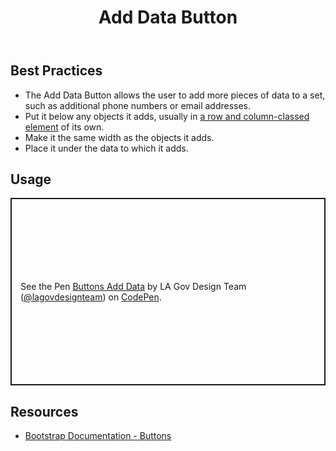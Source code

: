﻿---
title: Add Data Button
summary: Add Data Button allows users to add data to a set.
tags: components, buttons
layout: guide
eleventyNavigation:
  key: Add Data Button
  parent: Components
  order: 110
  excerpt: Add Data Button allows users to add data to a set.
  img: /img/illustrations/illus-button-add-data.svg
---

## Best Practices

- The Add Data Button allows the user to add more pieces of data to a set, such as additional phone numbers or email addresses.
- Put it below any objects it adds, usually in [a row and column-classed element](/foundation/layout-grid/) of its own.
- Make it the same width as the objects it adds.
- Place it under the data to which it adds.

## Usage

<p class="codepen" data-height="300" data-default-tab="result" data-slug-hash="dPyaGgo" data-pen-title="Buttons Add Data" data-editable="true" data-user="lagovdesignteam" style="height: 300px; box-sizing: border-box; display: flex; align-items: center; justify-content: center; border: 2px solid; margin: 1em 0; padding: 1em;">
  <span>See the Pen <a href="https://codepen.io/lagovdesignteam/pen/dPyaGgo">
  Buttons Add Data</a> by LA Gov Design Team (<a href="https://codepen.io/lagovdesignteam">@lagovdesignteam</a>)
  on <a href="https://codepen.io">CodePen</a>.</span>
</p>
<script async src="https://public.codepenassets.com/embed/index.js"></script>

## Resources

- [Bootstrap Documentation - Buttons](https://getbootstrap.com/docs/5.3/components/buttons/)
